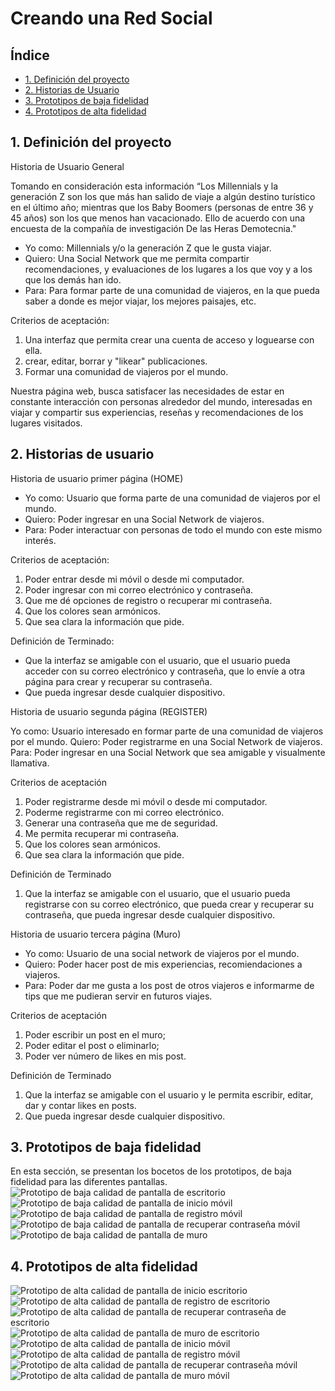 # Creando una Red Social

## Índice

* [1. Definición del proyecto](#1-definicion-del-proyecto)
* [2. Historias de Usuario](#2-historias-de-usuario)
* [3. Prototipos de baja fidelidad](#3-prototipos-de-baja-fidelidad)
* [4. Prototipos de alta fidelidad](#4-prototipos-alta-fidelidad)

## 1. Definición del proyecto

Historia de Usuario General

Tomando en consideración esta información “Los Millennials y la generación Z son los 
que más han salido de viaje a algún destino turístico en el último año; mientras que los
Baby Boomers (personas de entre 36 y 45 años) son los que menos han vacacionado. 
Ello de acuerdo con una encuesta de la compañía de investigación De las Heras 
Demotecnia."

- Yo como: Millennials y/o la generación Z que le gusta viajar.
- Quiero: Una Social Network que me permita compartir recomendaciones, y evaluaciones de los lugares a los que voy y a los que los demás han ido. 
- Para: Para formar parte de una comunidad de viajeros, en la que pueda saber a donde 
es mejor viajar, los mejores paisajes, etc.

Criterios de aceptación:
1. Una interfaz que permita crear una cuenta de acceso y loguearse con ella.
2. crear, editar, borrar y "likear" publicaciones.
3. Formar una comunidad de viajeros por el mundo.

Nuestra página web, busca satisfacer las necesidades de estar en constante interacción con personas alrededor del mundo, interesadas en viajar y compartir sus experiencias, reseñas y recomendaciones de los lugares visitados.

## 2. Historias de usuario

Historia de usuario primer página (HOME)

- Yo como: Usuario que forma parte de una comunidad de viajeros por el 
mundo.
- Quiero: Poder ingresar en una Social Network de viajeros.
- Para: Poder interactuar con personas de todo el mundo con este mismo interés.

Criterios de aceptación:
1. Poder entrar desde mi móvil o desde mi computador.
2. Poder ingresar con mi correo electrónico y contraseña.
3. Que me dé opciones de registro o recuperar mi contraseña.
4. Que los colores sean armónicos.
5. Que sea clara la información que pide.

Definición de Terminado:
- Que la interfaz se amigable con el usuario, que el usuario pueda acceder con su 
correo electrónico y contraseña, que lo envíe a otra página para crear y recuperar su contraseña.
- Que pueda ingresar desde cualquier dispositivo.

Historia de usuario segunda página (REGISTER)

Yo como: Usuario interesado en formar parte de una comunidad de viajeros por el 
mundo.
Quiero: Poder registrarme en una Social Network de viajeros.
Para: Poder ingresar en una Social Network que sea amigable y visualmente llamativa.

Criterios de aceptación 
1. Poder registrarme desde mi móvil o desde mi computador.
2. Poderme registrarme con mi correo electrónico.
3. Generar una contraseña que me de seguridad.
4. Me permita recuperar mi contraseña.
5. Que los colores sean armónicos.
6. Que sea clara la información que pide.

Definición de Terminado
1. Que la interfaz se amigable con el usuario, que el usuario pueda registrarse con su 
correo electrónico, que pueda crear y recuperar su contraseña, que pueda ingresar 
desde cualquier dispositivo.

Historia de usuario tercera página (Muro)

- Yo como: Usuario de una social network de viajeros por el mundo.
- Quiero: Poder hacer post de mis experiencias, recomiendaciones a viajeros.
- Para: Poder dar me gusta a los post de otros viajeros e informarme de tips que me pudieran servir en futuros viajes.

Criterios de aceptación 
1. Poder escribir un post en el muro;
2. Poder editar el post o eliminarlo;
3. Poder ver número de likes en mis post.

Definición de Terminado
1. Que la interfaz se amigable con el usuario y le permita escribir, editar, dar y contar likes en posts.
2. Que pueda ingresar desde cualquier dispositivo.

## 3. Prototipos de baja fidelidad

En esta sección, se presentan los bocetos de los prototipos, de baja fidelidad para las diferentes pantallas.
![Prototipo de baja calidad de pantalla de escritorio](./src/assets/PB.Desktop.jpg)
![Prototipo de baja calidad de pantalla de inicio móvil](./src/assets/PB.HOME.jpg)
![Prototipo de baja calidad de pantalla de registro móvil](./src/assets/PB.Register.jpg)
![Prototipo de baja calidad de pantalla de recuperar contraseña móvil](./src/assets/PB.Forgot.jpg)
![Prototipo de baja calidad de pantalla de muro](./src/assets/PB.Muro.jpg)

## 4. Prototipos de alta fidelidad


![Prototipo de alta calidad de pantalla de inicio escritorio](./src/assets/logindesktop.png)
![Prototipo de alta calidad de pantalla de registro de escritorio](./src/assets/registerdesktop.png)
![Prototipo de alta calidad de pantalla de recuperar contraseña de escritorio](./src/assets/forgotdesktop.png)
![Prototipo de alta calidad de pantalla de muro de escritorio](./src/assets/murodesktop.png)
![Prototipo de alta calidad de pantalla de inicio móvil](./src/assets/loginmovil.png)
![Prototipo de alta calidad de pantalla de registro móvil](./src/assets/registermovil.png)
![Prototipo de alta calidad de pantalla de recuperar contraseña móvil](./src/assets/forgotmovil.png)
![Prototipo de alta calidad de pantalla de muro móvil](./src/assets/muromovil.png)

